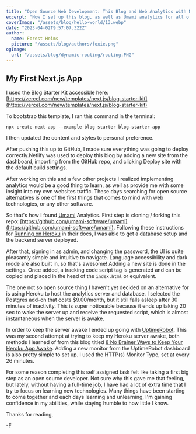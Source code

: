 ```yaml
---
title: "Open Source Web Development: This Blog and Web Analytics with Next.js and Umami"
excerpt: "How I set up this blog, as well as Umami analytics for all of my websites."
coverImage: "/assets/blog/hello-world/13.webp"
date: "2023-04-02T9:57:07.322Z"
author:
  name: Forest Heims
  picture: "/assets/blog/authors/foxie.png"
ogImage:
  url: "/assets/blog/dynamic-routing/routing.PNG"
---
```


## My First Next.js App

I used the Blog Starter Kit accessible here: [https://vercel.com/new/templates/next.js/blog-starter-kit](https://vercel.com/new/templates/next.js/blog-starter-kit)

To bootstrap this template, I ran this command in the terminal:

`npx create-next-app --example blog-starter blog-starter-app`

I then updated the content and styles to personal preference.

After pushing this up to GitHub, I made sure everything was going to deploy correctly.Netlify was used to deploy this blog by adding a new site from the dashboard, importing from the GitHub repo, and clicking Deploy site with the default build settings.

After working on this and a few other projects I realized implementing analytics would be a good thing to learn, as well as provide me with some insight into my own websites traffic. These days searching for open source alternatives is one of the first things that comes to mind with web technologies, or any other software.

So that's how I found [Umami](https://umami.is/) Analytics. First step is cloning / forking this repo: [https://github.com/umami-software/umami](https://github.com/umami-software/umami). Following these instructions for [Running on Heroku](https://umami.is/docs/running-on-heroku) in their docs, I was able to get a database setup and the backend server deployed.

After that, signing in as admin, and changing the password, the UI is quite pleasantly simple and intuitive to navigate. Language accessibility and dark mode are also built in, so that's awesome! Adding a new site is done in the settings. Once added, a tracking code script tag is generated and can be copied and placed in the head of the `index.html` or equivalent.

The one not so open source thing I haven't yet decided on an alternative for is using Heroku to host the analytics server and database. I selected the Postgres add-on that costs $9.00/month, but it still falls asleep after 30 minutes of inactivity. This is super noticeable because it ends up taking 20 sec to wake the server up and receive the requested script, which is almost instantaneous when the server is awake.

In order to keep the server awake I ended up going with [UptimeRobot](https://uptimerobot.com/). This was my second attempt at trying to keep my Heroku server awake, both methods I learned of from this blog titled [8 No Brainer Ways to Keep Your Heroku App Awake](https://genicsblog.com/gouravkhunger/8-ways-to-keep-your-heroku-app-awake). Adding a new monitor from the UptimeRobot dashboard is also pretty simple to set up. I used the HTTP(s) Monitor Type, set at every 26 minutes.

For some reason completing this self assigned task felt like taking a first big step as an open source developer. Not sure why this gave me that feeling, but lately, without having a full-time job, I have had a lot of extra time that I try to focus on learning new technologies. Many things have been starting to come together and each days learning and unlearning, I'm gaining confidence in my abilities, while staying humble to how little I know.

Thanks for reading,

-F
